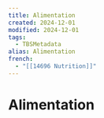 ```yaml
---
title: Alimentation
created: 2024-12-01
modified: 2024-12-01
tags:
  - TBSMetadata
alias: Alimentation
french:
  - "[[14696 Nutrition]]"
---
```

# Alimentation
